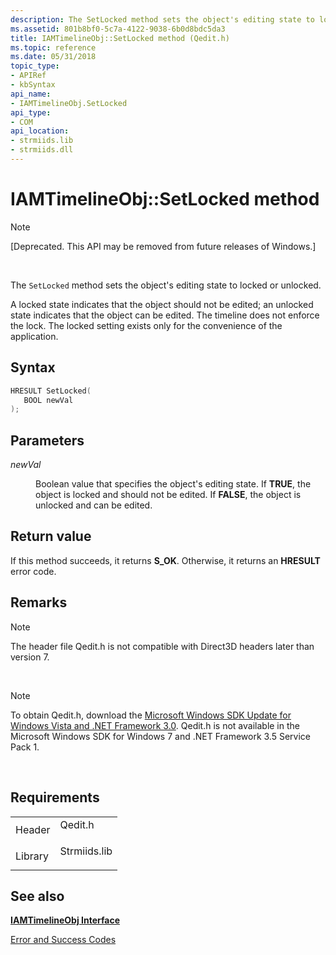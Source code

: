 ```yaml
---
description: The SetLocked method sets the object's editing state to locked or unlocked.
ms.assetid: 801b8bf0-5c7a-4122-9038-6b0d8bdc5da3
title: IAMTimelineObj::SetLocked method (Qedit.h)
ms.topic: reference
ms.date: 05/31/2018
topic_type: 
- APIRef
- kbSyntax
api_name: 
- IAMTimelineObj.SetLocked
api_type: 
- COM
api_location: 
- strmiids.lib
- strmiids.dll
---
```


# IAMTimelineObj::SetLocked method

> [!Note]  
> \[Deprecated. This API may be removed from future releases of Windows.\]

 

The `SetLocked` method sets the object's editing state to locked or unlocked.

A locked state indicates that the object should not be edited; an unlocked state indicates that the object can be edited. The timeline does not enforce the lock. The locked setting exists only for the convenience of the application.

## Syntax


```C++
HRESULT SetLocked(
   BOOL newVal
);
```



## Parameters

<dl> <dt>

*newVal* 
</dt> <dd>

Boolean value that specifies the object's editing state. If **TRUE**, the object is locked and should not be edited. If **FALSE**, the object is unlocked and can be edited.

</dd> </dl>

## Return value

If this method succeeds, it returns **S\_OK**. Otherwise, it returns an **HRESULT** error code.

## Remarks

> [!Note]  
> The header file Qedit.h is not compatible with Direct3D headers later than version 7.

 

> [!Note]  
> To obtain Qedit.h, download the [Microsoft Windows SDK Update for Windows Vista and .NET Framework 3.0](https://msdn.microsoft.com/windowsvista/bb980924.aspx). Qedit.h is not available in the Microsoft Windows SDK for Windows 7 and .NET Framework 3.5 Service Pack 1.

 

## Requirements



|                    |                                                                                         |
|--------------------|-----------------------------------------------------------------------------------------|
| Header<br/>  | <dl> <dt>Qedit.h</dt> </dl>      |
| Library<br/> | <dl> <dt>Strmiids.lib</dt> </dl> |



## See also

<dl> <dt>

[**IAMTimelineObj Interface**](iamtimelineobj.md)
</dt> <dt>

[Error and Success Codes](error-and-success-codes.md)
</dt> </dl>

 

 




